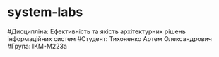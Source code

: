 # system-labs
#Дисципліна: Ефективність та якість архітектурних рішень інформаційних систем 
#Студент: Тихоненко Артем Олександрович
#Група: ІКМ-М223а
